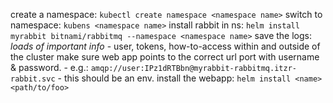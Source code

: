create a namespace: `kubectl create namespace <namespace name>`
switch to namespace: `kubens <namespace name>`
install rabbit in ns: `helm install myrabbit bitnami/rabbitmq --namespace <namespace name>`
save the logs: *loads of important info*
    - user, tokens, how-to-access within and outside of the cluster
make sure web app points to the correct url port with username & password.
    - e.g.: `amqp://user:IPz1dRTBbn@myrabbit-rabbitmq.itzr-rabbit.svc`
    - this should be an env.
install the webapp: `helm install <name> <path/to/foo>`

